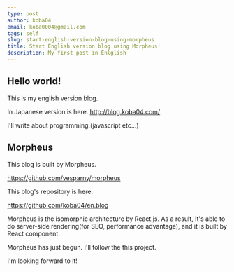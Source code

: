 ```yaml
---
type: post
author: koba04
email: koba0004@gmail.com
tags: self
slug: start-english-version-blog-using-morpheus
title: Start English version blog using Morpheus!
description: My first post in Enlglish
---
```


## Hello world!

This is my english version blog.

In Japanese version is here. http://blog.koba04.com/

I'll write about programming.(javascript etc...)

## Morpheus

This blog is built by Morpheus.

https://github.com/vesparny/morpheus

This blog's repository is here.

https://github.com/koba04/en.blog

Morpheus is the isomorphic architecture by React.js.
As a result, It's able to do server-side rendering(for SEO, performance advantage), and it is built by React component.

Morpheus has just begun.
I'll follow the this project.

I'm looking forward to it!

